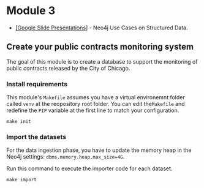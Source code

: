 # Module 3
* [\[Google Slide Presentations\]](https://docs.google.com/presentation/d/1JhF5BLIviPmdjDAVxqDkm8aMFkoesHb_Us5GP-T4POk/edit?usp=sharing) - Neo4j Use Cases on Structured Data.

## Create your public contracts monitoring system
The goal of this module is to create a database to support the monitoring of public contracts released by the City of Chicago.

### Install requirements
This module's `Makefile` assumes you have a virtual environemnt folder called `venv` 
at the reopository root folder. You can edit the`Makefile` and redefine the `PIP` variable
at the first line to match your configuration.
```shell
make init
```

### Import the datasets
For the data ingestion phase, you have to update the memory heap in the Neo4j settings: `dbms.memory.heap.max_size=4G`.

Run this command to execute the importer code for each dataset.
```shell
make import
```